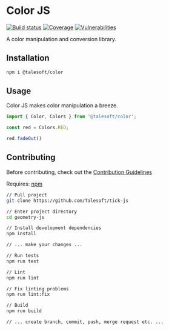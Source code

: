 Color JS
========

[![Build status](https://img.shields.io/travis/talesoft/color-js/master.svg?style=flat-square)](https://travis-ci.org/talesoft/color-js)
[![Coverage](https://img.shields.io/codeclimate/coverage/Talesoft/color-js.svg)](https://codecov.io/github/Talesoft/color-js?branch=master)
[![Vulnerabilities](https://img.shields.io/snyk/vulnerabilities/npm/@talesoft/color.svg)](https://snyk.io/package/npm/@talesoft/color)

A color manipulation and conversion library.

Installation
------------

```bash
npm i @talesoft/color
```

Usage
-----

Color JS makes color manipulation a breeze.

```javascript
import { Color, Colors } from '@talesoft/color';

const red = Colors.RED;

red.fadeOut()

```

Contributing
------------

Before contributing, check out the [Contribution Guidelines][contribution-guidelines]

Requires: [npm][nodejs-download]

```bash
// Pull project
git clone https://github.com/Talesoft/tick-js

// Enter project directory
cd geometry-js

// Install development dependencies
npm install

// ... make your changes ...

// Run tests
npm run test

// Lint
npm run lint

// Fix linting problems
npm run lint:fix

// Build
npm run build

// ... create branch, commit, push, merge request etc. ...
```

[contribution-guidelines]: https://...coming-soon...
[nodejs-download]: https://nodejs.org/en/



